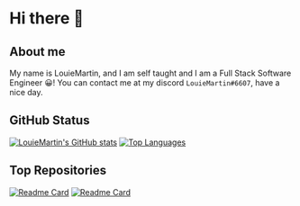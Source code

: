 # Hi there 👋

## About me

My name is LouieMartin, and I am self taught and I am a Full Stack Software Engineer 😀!
You can contact me at my discord `LouieMartin#6607`, have a nice day.

## GitHub Status

[![LouieMartin's GitHub stats](https://github-readme-stats.vercel.app/api?username=LouieMartin&show_icons=true)](https:/github.com/anuraghazra/github-readme-stats)
[![Top Languages](https://github-readme-stats.vercel.app/api/top-langs/?username=LouieMartin&layout=compact)](https://github.com/anuraghazra/github-readme-stats)

## Top Repositories

[![Readme Card](https://github-readme-stats.vercel.app/api/pin/?username=LouieMartin&repo=vite-vue-template)](https://github.com/anuraghazra/github-readme-stats)
[![Readme Card](https://github-readme-stats.vercel.app/api/pin/?username=LouieMartin&repo=type-graphql-template)](https://github.com/anuraghazra/github-readme-stats)
